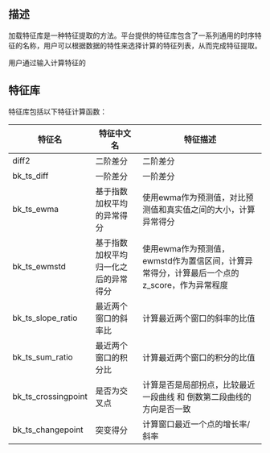 ## 描述

加载特征库是一种特征提取的方法。平台提供的特征库包含了一系列通用的时序特征的名称，用户可以根据数据的特性来选择计算的特征列表，从而完成特征提取。


用户通过输入计算特征的



## 特征库


特征库包括以下特征计算函数：


| 特征名                 | 特征中文名              | 特征描述                                                   |
|---------------------|--------------------|--------------------------------------------------------|
| diff2               | 二阶差分               | 二阶差分                                                   |
| bk_ts_diff          | 一阶差分               | 一阶差分                                                   |
| bk_ts_ewma          | 基于指数加权平均的异常得分      | 使用ewma作为预测值，对比预测值和真实值之间的大小，计算异常得分                      |
| bk_ts_ewmstd        | 基于指数加权平均归一化之后的异常得分 | 使用ewma作为预测值，ewmstd作为置信区间，计算异常得分，计算最后一个点的z_score，作为异常程度 |
| bk_ts_slope_ratio   | 最近两个窗口的斜率比         | 计算最近两个窗口的斜率的比值                                         |
| bk_ts_sum_ratio     | 最近两个窗口的积分比         | 计算最近两个窗口的积分的比值                                         |
| bk_ts_crossingpoint | 是否为交叉点             | 计算是否是局部拐点，比较最近一段曲线 和 倒数第二段曲线的方向是否一致                    |
| bk_ts_changepoint   | 突变得分               | 计算窗口最近一个点的增长率/斜率                                       |